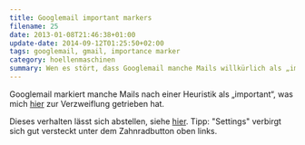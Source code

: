 ```yaml
---
title: Googlemail important markers
filename: 25
date: 2013-01-08T21:46:38+01:00
update-date: 2014-09-12T01:25:50+02:00
tags: googlemail, gmail, importance marker
category: hoellenmaschinen
summary: Wen es stört, dass Googlemail manche Mails willkürlich als „important“ markiert: Das kann man abstellen.
---
```


Googlemail markiert manche Mails nach einer Heuristik als „important“, was mich [hier](/blogposts/24) zur Verzweiflung getrieben hat.

Dieses verhalten lässt sich abstellen, siehe [hier](http://lifehacker.com/5873402/turn-off-importance-markers-in-gmail-if-youre-not-using-priority-inbox). Tipp: "Settings" verbirgt sich gut versteckt unter dem Zahnradbutton oben links.
